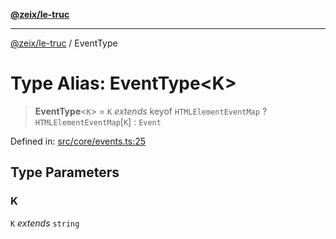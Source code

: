 [**@zeix/le-truc**](../README.md)

---

[@zeix/le-truc](../globals.md) / EventType

# Type Alias: EventType\<K\>

> **EventType**\<`K`\> = `K` _extends_ keyof `HTMLElementEventMap` ? `HTMLElementEventMap`\[`K`\] : `Event`

Defined in: [src/core/events.ts:25](https://github.com/zeixcom/le-truc/blob/a2e3a5bb1b7ab9e964c80c41c9edbb895cf2ce79/src/core/events.ts#L25)

## Type Parameters

### K

`K` _extends_ `string`
